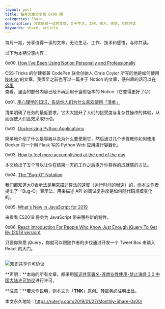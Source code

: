 ```yaml
---
layout: post
title: 每月文章分享第 0x00 期
categories: Share
description: 分享值得一读的文章，关于生活，工作，技术，感悟，与你共读
keywords: share, article
---
```


每月一期，分享值得一读的文章，无论生活、工作、技术和感悟，与你共读。

以下为本期分享内容：

0x00. [How I’ve Been Using Notion Personally and Professionally](https://css-tricks.com/how-ive-been-using-notion-personally-and-professionally/)

CSS-Tricks 的创建者兼 CodePen 联合创始人 Chris Coyier 所写的他是如何使用 [Notion](https://www.notion.so/?r=113f256d2c7448b4a5a9e1ee78e40e8c) 的文章。我很早之前也写过一篇关于 Notion 的文章，感兴趣的话可以在[这里](https://ruterly.com/2018/01/13/Everything-is-Block-in-Notion/)查看，里面的部分内容已经不再适用于当前版本的 Notion（它变得更好了😉）

0x01. [用心理学的知识，告诉你人们为什么喜欢使用「清单」](https://www.uisdc.com/like-to-use-list)

清单明确了任务的最低要求，它大大提升了人们的接受度与复杂性操作的体验，从而促使人们高效采取行动。

0x02. [Dockerizing Python Applications](https://stackabuse.com/dockerizing-python-applications/)

简单地介绍了什么是容器以及为什么要使用它，然后通过几个步骤教你如何使用 Docker 将一个用 Flask 写的 Python Web 应用进行容器化。

0x03. [How to feel more accomplished at the end of the day](https://www.fastcompany.com/90288901/5-ways-to-feel-more-accomplished-at-the-end-of-each-day)

本文给出了五个可以让你在结束一天的工作之后提升你获得的成就感的方法。

0x04. [The “Bug-O” Notation](https://overreacted.io/the-bug-o-notation/)

我们都知道大O表示法是用来描述算法的速度（运行时间的增速）的，而本文作者提出了「Bug-O」表示法，用来描述 API 的调试复杂度是如何随代码规模变化的。

0x05. [What's New in JavaScript for 2019](https://developer.okta.com/blog/2019/01/22/whats-new-in-es2019)

来看看 ES2019 将会为 JavaScript 带来哪些新的特性。

0x06. [React Introduction For People Who Know Just Enough jQuery To Get By (2019 version)](https://medium.freecodecamp.org/react-introduction-for-people-who-know-just-enough-jquery-to-get-by-2019-version-28a4b4316d1a)

只要你熟悉 jQuery，你就可以跟随作者的步伐通过开发一个 Tweet Box 来踏入 React 的大门。

---

![知识共享许可协议](https://i.creativecommons.org/l/by-nc-nd/3.0/cn/88x31.png)

**声明：**本站的所有文章，都采用[知识共享署名-非商业性使用-禁止演绎 3.0 中国大陆许可协议](http://creativecommons.org/licenses/by-nc-nd/3.0/cn/)进行许可。

**注意：**若未作说明，则本文为「[**TNK**](https://ruterly.com/)」原创。转载务必注明[出处](https://ruterly.com/2019/01/27/Monthly-Share-0x00/)。

本文永久地址：https://ruterly.com/2019/01/27/Monthly-Share-0x00/